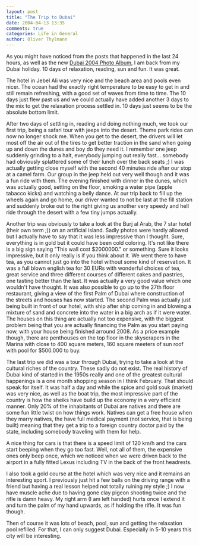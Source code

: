 ```yaml
---
layout: post
title: "The Trip to Dubai"
date: 2004-04-13 13:35
comments: true
categories: Life in General
author: Oliver Thylmann
---
```



As you might have noticed from the posts that happened in the last 24 hours, as well as the new [Dubai 2004 Photo Album](http://owt.typepad.com/photos/dubai_/), I am back from my Dubai holiday. 10 days of relaxation, reading, sun and fun. It was great.





The hotel in Jebel Ali was very nice and the beach area and pools even nicer. The ocean had the exactly right temperature to be easy to get in and still remain refreshing, with a good set of waves from time to time. The 10 days just flew past us and we could actually have added another 3 days to the mix to get the relaxation process settled in. 10 days just seems to be the absolute bottom limit.

After two days of settling in, reading and doing nothing much, we took our first trip, being a safari tour with jeeps into the desert. Theme park rides can now no longer shock me. When you get to the desert, the drivers will let most off the air out of the tires to get better traction in the sand when going up and down the dunes and boy do they need it. I remember one jeep suddenly grinding to a halt, everybody jumping out really fast... somebody had obviously splattered some of their lunch over the back seats ;) I was actually getting close myself with the second 40 minutes ride after our stop at a camel farm. Our group in the jeep held out very well though and it was a fun ride with them. The evening finished with dinner in the dunes, which was actually good, setting on the floor, smoking a water pipe (apple tabacco kicks) and watching a belly dance. At our trip back to fill up the wheels again and go home, our driver wanted to not be last at the fill station and suddenly broke out to the right giving us another very speedy and hell ride through the desert with a few tiny jumps actually.

Another trip was obviously to take a look at the Burj al Arab, the 7 star hotel (their own term ;)) on an artificial island. Sadly photos were hardly allowed but I actually have to say that it was less impressive than I thought. Sure, everything is in gold but it could have been cold coloring. It's not like there is a big sign saying &quot;This wall cost $2000000.&quot; or something. Sure it looks impressive, but it only really is if you think about it. We went there to have tea, as you cannot just go into the hotel without some kind of reservation. It was a full blown english tea for 30 EURs with wonderful choices of tea, great service and three different courses of different cakes and pastries, one tasting better than the last. It was actually a very good value which one wouldn't have thought. It was also possible to go up to the 27th floor restaurant, giving a view of the first Palm of Dubai where construction of the streets and houses has now started. The second Palm was actually just being built in front of our hotel, with ship after ship coming in and blowing a mixture of sand and concrete into the water in a big arch as if it were water. The houses on this thing are actually not too expensive, with the biggest problem being that you are actually financing the Palm as you start paying now, with your house being finished arround 2008. As a price example though, there are penthouses on the top floor in the skyscrapers in the Marina with close to 400 square meters, 160 square meeters of sun roof with pool for $500.000 to buy.

The last trip we did was a tour through Dubai, trying to take a look at the cultural riches of the country. These sadly do not exist. The real history of Dubai kind of started in the 1950s really and one of the greatest cultural happenings is a one month shopping season in I think February. That should speak for itself. It was half a day and while the spice and gold souk (market) was very nice, as well as the boat trip, the most impressive part of the country is how the sheiks have build up the economy in a very efficient manner. Only 20% of the inhabitants of Dubai are natives and there are some fun little twist on how things work. Natives can get a free house when they marry natives, the have full medical payment (not service, that is being built) meaning that they get a trip to a foreign country doctor paid by the state, including somebody traveling with them for help.

A nice thing for cars is that there is a speed limit of 120 km/h and the cars start beeping when they go too fast. Well, not all of them, the expensive ones only beep once, which we noticed when we were driven back to the airport in a fully fitted Lexus including TV in the back of the front headrests.

I also took a gold course at the hotel which was very nice and it remains an interesting sport. I previously just hit a few balls on the driving range with a friend but having a real lesson helped not totally ruining my style ;) I now have muscle ache due to having gone clay pigeon shooting twice and the rifle is damn heavy. My right arm (I am left handed) hurts once I extend it and turn the palm of my hand upwards, as if holding the rifle. It was fun though.

Then of course it was lots of beach, pool, sun and getting the relaxation pool refilled. For that, I can only suggest Dubai. Especially in 5-10 years this city will be interesting.


